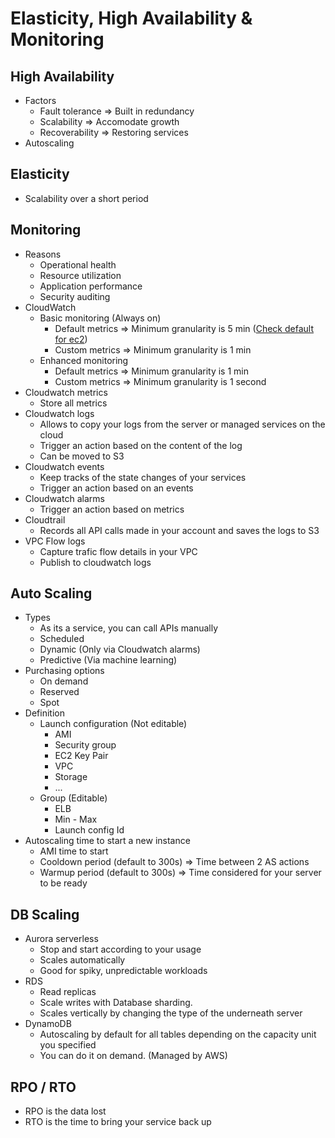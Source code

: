 # Elasticity, High Availability & Monitoring

## High Availability

* Factors
  * Fault tolerance => Built in redundancy
  * Scalability => Accomodate growth
  * Recoverability => Restoring services
* Autoscaling

## Elasticity

* Scalability over a short period

## Monitoring

* Reasons
  * Operational health
  * Resource utilization
  * Application performance
  * Security auditing
* CloudWatch
  * Basic monitoring (Always on)
    * Default metrics => Minimum granularity is 5 min ([Check default for ec2](https://docs.aws.amazon.com/AWSEC2/latest/UserGuide/viewing_metrics_with_cloudwatch.html))
    * Custom metrics => Minimum granularity is 1 min
  * Enhanced monitoring
    * Default metrics => Minimum granularity is 1 min
    * Custom metrics => Minimum granularity is 1 second
* Cloudwatch metrics
  * Store all metrics
* Cloudwatch logs
  * Allows to copy your logs from the server or managed services on the cloud
  * Trigger an action based on the content of the log
  * Can be moved to S3
* Cloudwatch events
  * Keep tracks of the state changes of your services
  * Trigger an action based on an events
* Cloudwatch alarms
  * Trigger an action based on metrics
* Cloudtrail
  * Records all API calls made in your account and saves the logs to S3
* VPC Flow logs
  * Capture trafic flow details in your VPC
  * Publish to cloudwatch logs

## Auto Scaling

* Types
  * As its a service, you can call APIs manually
  * Scheduled
  * Dynamic (Only via Cloudwatch alarms)
  * Predictive (Via machine learning)
* Purchasing options
  * On demand
  * Reserved
  * Spot
* Definition
  * Launch configuration (Not editable)
    * AMI
    * Security group
    * EC2 Key Pair
    * VPC
    * Storage
    * ...
  * Group (Editable)
    * ELB
    * Min - Max
    * Launch config Id
* Autoscaling time to start a new instance
  * AMI time to start
  * Cooldown period (default to 300s) => Time between 2 AS actions
  * Warmup period (default to 300s) => Time considered for your server to be ready

## DB Scaling

* Aurora serverless
  * Stop and start according to your usage
  * Scales automatically
  * Good for spiky, unpredictable workloads
* RDS
  * Read replicas
  * Scale writes with Database sharding.
  * Scales vertically by changing the type of the underneath server
* DynamoDB
  * Autoscaling by default for all tables depending on the capacity unit you specified
  * You can do it on demand. (Managed by AWS)

## RPO / RTO

* RPO is the data lost
* RTO is the time to bring your service back up